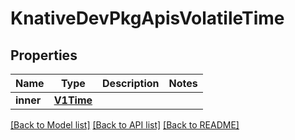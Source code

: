 # KnativeDevPkgApisVolatileTime

## Properties
Name | Type | Description | Notes
------------ | ------------- | ------------- | -------------
**inner** | [**V1Time**](V1Time.md) |  | 

[[Back to Model list]](../README.md#documentation-for-models) [[Back to API list]](../README.md#documentation-for-api-endpoints) [[Back to README]](../README.md)


